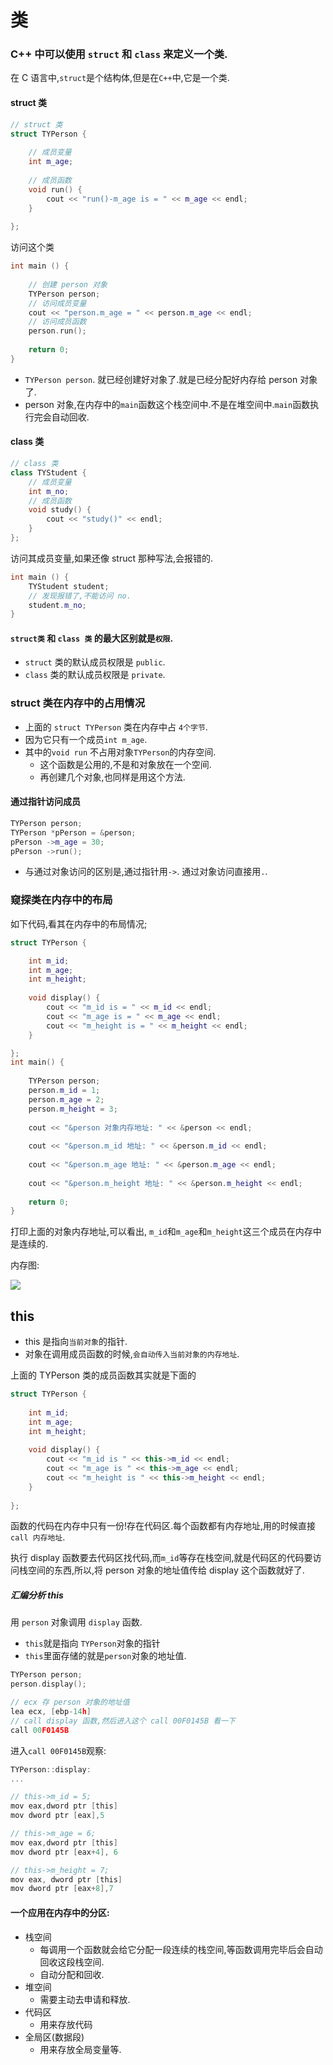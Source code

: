 # 类

### C++ 中可以使用 `struct` 和 `class` 来定义一个类.

在 C 语言中,`struct`是个结构体,但是在`C++`中,它是一个类.

#### struct 类

```c++
// struct 类
struct TYPerson {
  
    // 成员变量
    int m_age;
    
    // 成员函数
    void run() {
        cout << "run()-m_age is = " << m_age << endl;
    }
    
};
```

访问这个类

```c++
int main () {
    
    // 创建 person 对象
    TYPerson person;
    // 访问成员变量
    cout << "person.m_age = " << person.m_age << endl;
    // 访问成员函数
    person.run();
    
    return 0;
}
```

- `TYPerson person`. 就已经创建好对象了.就是已经分配好内存给 person 对象了.
- person 对象,在内存中的`main`函数这个栈空间中.不是在堆空间中.`main`函数执行完会自动回收.

#### class 类

```c++
// class 类
class TYStudent {
    // 成员变量
    int m_no;
    // 成员函数
    void study() {
        cout << "study()" << endl;
    }  
};
```

访问其成员变量,如果还像 struct 那种写法,会报错的.

```c++
int main () {
    TYStudent student;
    // 发现报错了,不能访问 no.
    student.m_no;
}
```

#### `struct类` 和 `class 类` 的最大区别就是`权限`.

- `struct` 类的默认成员权限是 `public`.
- `class` 类的默认成员权限是 `private`.

### struct 类在内存中的占用情况

- 上面的 `struct TYPerson` 类在内存中占 `4个字节`. 
- 因为它只有一个成员`int m_age`.
- 其中的`void run` 不占用对象`TYPerson`的内存空间.
    - 这个函数是公用的,不是和对象放在一个空间.
    - 再创建几个对象,也同样是用这个方法.

#### 通过指针访问成员

```c++
TYPerson person;
TYPerson *pPerson = &person;
pPerson ->m_age = 30;
pPerson ->run();
```

- 与通过对象访问的区别是,通过指针用`->`. 通过对象访问直接用`.`.

### 窥探类在内存中的布局

如下代码,看其在内存中的布局情况;

```c++
struct TYPerson {

    int m_id;
    int m_age;
    int m_height;
    
    void display() {
        cout << "m_id is = " << m_id << endl;
        cout << "m_age is = " << m_age << endl;
        cout << "m_height is = " << m_height << endl;
    }

};
int main() {
    
    TYPerson person;
    person.m_id = 1;
    person.m_age = 2;
    person.m_height = 3;
    
    cout << "&person 对象内存地址: " << &person << endl;
    
    cout << "&person.m_id 地址: " << &person.m_id << endl;
    
    cout << "&person.m_age 地址: " << &person.m_age << endl;
    
    cout << "&person.m_height 地址: " << &person.m_height << endl;
        
    return 0;
}
```

打印上面的对象内存地址,可以看出, `m_id`和`m_age`和`m_height`这三个成员在内存中是连续的.

内存图:

![](https://lh3.googleusercontent.com/-B6SF-MpjxnQ/W8RebAt8rUI/AAAAAAAAAOc/SaNnIWRc2Is5xZ_JOmZxyrq5WqIj7geawCHMYCw/I/15395958775971.jpg)

## this

- this 是指向`当前对象`的指针.
- 对象在调用成员函数的时候,`会自动传入当前对象的内存地址`.

上面的 TYPerson 类的成员函数其实就是下面的

```c++
struct TYPerson {
    
    int m_id;
    int m_age;
    int m_height;
    
    void display() {
        cout << "m_id is " << this->m_id << endl;
        cout << "m_age is " << this->m_age << endl;
        cout << "m_height is " << this->m_height << endl;
    }
    
};
```

函数的代码在内存中只有一份!存在代码区.每个函数都有内存地址,用的时候直接`call 内存地址`.

执行 display 函数要去代码区找代码,而`m_id`等存在栈空间,就是代码区的代码要访问栈空间的东西,所以,将 person 对象的地址值传给 display 这个函数就好了.

##### 汇编分析 this

用 `person` 对象调用 `display` 函数.

- `this`就是指向 `TYPerson`对象的指针
- `this`里面存储的就是`person`对象的地址值.

```c++
TYPerson person;
person.display();
```

```c
// ecx 存 person 对象的地址值
lea ecx, [ebp-14h]
// call display 函数,然后进入这个 call 00F0145B 看一下
call 00F0145B
```

进入`call 00F0145B`观察:

```c
TYPerson::display:
...
```

```c
// this->m_id = 5;
mov eax,dword ptr [this]
mov dword ptr [eax],5

// this->m_age = 6;
mov eax,dword ptr [this]
mov dword ptr [eax+4], 6

// this->m_height = 7;
mov eax, dword ptr [this]
mov dword ptr [eax+8],7
```

#### 一个应用在内存中的分区:

- 栈空间
    - 每调用一个函数就会给它分配一段连续的栈空间,等函数调用完毕后会自动回收这段栈空间.
    - 自动分配和回收. 
- 堆空间
    - 需要主动去申请和释放. 
- 代码区
    - 用来存放代码 
- 全局区(数据段)
    - 用来存放全局变量等. 


    
     


